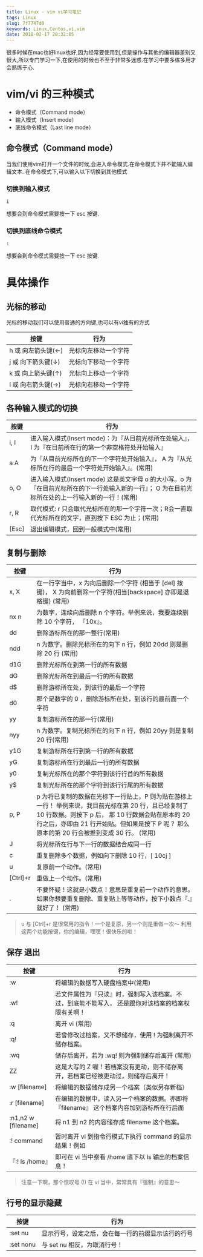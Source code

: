 ```yaml
---
title: Linux - vim vi学习笔记
tags: Linux
slug: 7f7747d0
keywords: Linux,Centos,vi,vim
date: 2018-02-17 20:32:05
---
```

很多时候在mac也好linux也好,因为经常要使用到,但是操作与其他的编辑器差别又很大,所以专门学习一下,在使用的时候也不至于非常多迷惑.在学习中要多练多用才会熟练于心.


# vim/vi 的三种模式

* 命令模式（Command mode）
* 输入模式（Insert mode）
* 底线命令模式（Last line mode）

## 命令模式（Command mode）
当我们使用vim打开一个文件的时候,会进入命令模式.在命令模式下并不能输入编辑文本.
在命令模式下,可以输入以下切换到其他模式

### 切换到输入模式
```
i
```
想要会到命令模式需要按一下 esc 按键.

### 切换到底线命令模式

```
:
```
想要会到命令模式需要按一下 esc 按键.

# 具体操作

## 光标的移动
光标的移动我们可以使用普通的方向键,也可以有vi独有的方式

|按键  |行为|
| ---   |---|
| h 或 向左箭头键(←)|光标向左移动一个字符|
| j 或 向下箭头键(↓)|光标向下移动一个字符|
| k 或 向上箭头键(↑)|光标向上移动一个字符|
| l 或 向右箭头键(→)|光标向右移动一个字符|


## 各种输入模式的切换

|按键  |行为|
| ---   |---|
|i, I	|进入输入模式(Insert mode)：为『从目前光标所在处输入』， I 为『在目前所在行的第一个非空格符处开始输入』
|a A | 为『从目前光标所在的下一个字符处开始输入』， A 为『从光标所在行的最后一个字符处开始输入』。(常用)
|o, O	|进入输入模式(Insert mode) 这是英文字母 o 的大小写。o 为『在目前光标所在的下一行处输入新的一行』； O 为在目前光标所在处的上一行输入新的一行！(常用)
|r, R	|取代模式: r 只会取代光标所在的那一个字符一次；R会一直取代光标所在的文字，直到按下 ESC 为止；(常用)
|[Esc]	|退出编辑模式，回到一般模式中(常用)


## 复制与删除
|按键  |行为|
| ---   |---|
|x, X	|在一行字当中，x 为向后删除一个字符 (相当于 [del] 按键)， X 为向前删除一个字符(相当[backspace] 亦即是退格键) (常用)
|nx	n |为数字，连续向后删除 n 个字符。举例来说，我要连续删除 10 个字符， 『10x』。
|dd|	删除游标所在的那一整行(常用)
|ndd|	n 为数字。删除光标所在的向下 n 行，例如 20dd 则是删除 20 行 (常用)
|d1G|	删除光标所在到第一行的所有数据
|dG	|删除光标所在到最后一行的所有数据
|d$	|删除游标所在处，到该行的最后一个字符
|d0	|那个是数字的 0 ，删除游标所在处，到该行的最前面一个字符
|yy	|复制游标所在的那一行(常用)
|nyy|	n 为数字。复制光标所在的向下 n 行，例如 20yy 则是复制 20 行(常用)
|y1G|	复制游标所在行到第一行的所有数据
|yG|	复制游标所在行到最后一行的所有数据
|y0|	复制光标所在的那个字符到该行行首的所有数据
|y$|复制光标所在的那个字符到该行行尾的所有数据
|p, P|	p 为将已复制的数据在光标下一行贴上，P 则为贴在游标上一行！ 举例来说，我目前光标在第 20 行，且已经复制了 10 行数据。则按下 p 后， 那 10 行数据会贴在原本的 20 行之后，亦即由 21 行开始贴。但如果是按下 P 呢？ 那么原本的第 20 行会被推到变成 30 行。 (常用)
|J|	将光标所在行与下一行的数据结合成同一行
|c|	重复删除多个数据，例如向下删除 10 行，[ 10cj ]
|u|	复原前一个动作。(常用)
|[Ctrl]+r	|重做上一个动作。(常用)
| .	|不要怀疑！这就是小数点！意思是重复前一个动作的意思。 如果你想要重复删除、重复贴上等等动作，按下小数点『.』就好了！ (常用)

> u 与 [Ctrl]+r 是很常用的指令！一个是复原，另一个则是重做一次～ 利用这两个功能按键，你的编辑，嘿嘿！很快乐的啦！


## 保存 退出
|按键  |行为|
| ---   |---|
|:w	    |将编辑的数据写入硬盘档案中(常用)
|:w!	|若文件属性为『只读』时，强制写入该档案。不过，到底能不能写入， 还是跟你对该档案的档案权限有关啊！
|:q	    |离开 vi (常用)
|:q!	|若曾修改过档案，又不想储存，使用 ! 为强制离开不储存档案。
|:wq	|储存后离开，若为 :wq! 则为强制储存后离开 (常用)
|ZZ	    |这是大写的 Z 喔！若档案没有更动，则不储存离开，若档案已经被更动过，则储存后离开！
|:w [filename]	|将编辑的数据储存成另一个档案（类似另存新档）
|:r [filename]	|在编辑的数据中，读入另一个档案的数据。亦即将 『filename』 这个档案内容加到游标所在行后面
|:n1,n2 w [filename]	|将 n1 到 n2 的内容储存成 filename 这个档案。
|:! command	|暂时离开 vi 到指令行模式下执行 command 的显示结果！例如
|『:! ls /home』|即可在 vi 当中察看 /home 底下以 ls 输出的档案信息！

> 注意一下啊，那个惊叹号 (!) 在 vi 当中，常常具有『强制』的意思～



## 行号的显示隐藏
|按键        |行为|
| ---       |---|
|:set nu	|显示行号，设定之后，会在每一行的前缀显示该行的行号
|:set nonu	|与 set nu 相反，为取消行号！